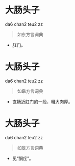 # 大肠头子
da6 chan2 teu2 zz
> 如东方言词典
- 肛门。

# 大肠头子
da6 chan2 teu2 zz
> 如皋方言词典
- 直肠近肛门的一段，粗大肉厚。

# 大肠头子
da6 chan2 teu2 zz
> 如皋方言词典
- 见“胴疘”。
